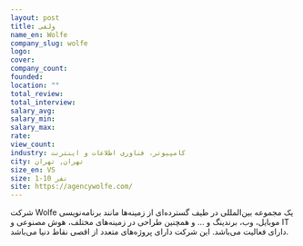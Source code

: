 ```yaml
---
layout: post
title: ولفی
name_en: Wolfe
company_slug: wolfe
logo: 
cover: 
company_count:
founded:
location: ""
total_review: 
total_interview: 
salary_avg: 
salary_min: 
salary_max: 
rate: 
view_count: 
industry: کامپیوتر، فناوری اطلاعات و اینترنت
city: تهران, تهران
size_en: VS
size: 1-10 نفر
site: https://agencywolfe.com/
---
```


شرکت Wolfe یک مجموعه بین‌المللی در طیف گسترده‌ای از زمینه‌ها مانند برنامه‌نویسی موبایل، وب، برندینگ و ... و همچنین طراحی در زمینه‌های مختلف، هوش مصنوعی و IT دارای فعالیت می‌باشد. این شرکت دارای پروژه‌های متعدد از اقصی نقاط دنیا می‌باشد.
